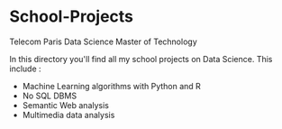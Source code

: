 # School-Projects
Telecom Paris Data Science Master of Technology

In this directory you'll find all my school projects on Data Science. This include :
- Machine Learning algorithms with Python and R
- No SQL DBMS
- Semantic Web analysis
- Multimedia data analysis
